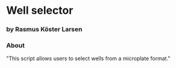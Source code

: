 # Well selector
### by Rasmus Köster Larsen

### About
"This script allows users to select wells from a microplate format."

